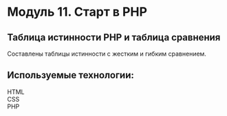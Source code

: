 # Модуль 11. Старт в PHP
## Таблица истинности PHP и таблица сравнения
Составлены таблицы истинности с жестким и гибким сравнением.
## Используемые технологии:
HTML  
CSS  
PHP